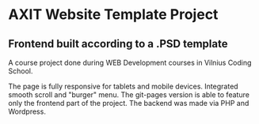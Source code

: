 # AXIT Website Template Project
## Frontend built according to a .PSD template
A course project done during WEB Development courses in Vilnius Coding School.

The page is fully responsive for tablets and mobile devices.
Integrated smooth scroll and "burger" menu.
The git-pages version is able to feature only the frontend part of the project. The backend was made via PHP and Wordpress.

